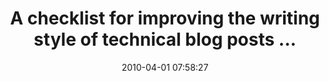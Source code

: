 ---
date: 2010-04-01 07:58:27
link:
  source: delicious
  source_url: https://del.icio.us/roytang
  text: A checklist for improving the writing style of technical blog posts ...
  url: http://pietro.open-lab.com/2010/02/23/a-checklist-for-improving-the-writing-style-of-technical-blog-posts/
slug: a-checklist-for-improving-the-writing-style-of-technical-blog-posts
source: delicious
tags:
- software-development
- writing
- blogging
- broken-link
title: A checklist for improving the writing style of technical blog posts ...
syndicated:
- type: archive.org
  url: https://web.archive.org/web/20150507114154/http://pietro.open-lab.com/2010/02/23/a-checklist-for-improving-the-writing-style-of-technical-blog-posts/
---